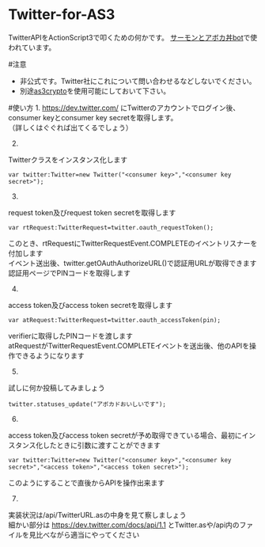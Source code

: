 Twitter-for-AS3
===============

TwitterAPIをActionScript3で叩くための何かです。
[サーモンとアボカ丼bot](https://twitter.com/salmon_avocadon)で使われています。

#注意
* 非公式です。Twitter社にこれについて問い合わせるなどしないでください。
* 別途[as3crypto](http://code.google.com/p/as3crypto/)を使用可能にしておいて下さい。

#使い方
1.
https://dev.twitter.com/ にTwitterのアカウントでログイン後、consumer keyとconsumer key secretを取得します。  
（詳しくはぐぐれば出てくるでしょう）

2.
Twitterクラスをインスタンス化します

    var twitter:Twitter=new Twitter("<consumer key>","<consumer key secret>");

3.
request token及びrequest token secretを取得します

    var rtRequest:TwitterRequest=twitter.oauth_requestToken();

このとき、rtRequestにTwitterRequestEvent.COMPLETEのイベントリスナーを付加します  
イベント送出後、twitter.getOAuthAuthorizeURL()で認証用URLが取得できます  
認証用ページでPINコードを取得します

4.
access token及びaccess token secretを取得します

    var atRequest:TwitterRequest=twitter.oauth_accessToken(pin);

verifierに取得したPINコードを渡します  
atRequestがTwitterRequestEvent.COMPLETEイベントを送出後、他のAPIを操作できるようになります

5.
試しに何か投稿してみましょう
  
    twitter.statuses_update("アボカドおいしいです");

6.
access token及びaccess token secretが予め取得できている場合、最初にインスタンス化したときに引数に渡すことができます
  
    var twitter:Twitter=new Twitter("<consumer key>","<consumer key secret>","<access token>","<access token secret>");

このようにすることで直後からAPIを操作出来ます

7.
実装状況は/api/TwitterURL.asの中身を見て察しましょう  
細かい部分は https://dev.twitter.com/docs/api/1.1 とTwitter.asや/api内のファイルを見比べながら適当にやってください

